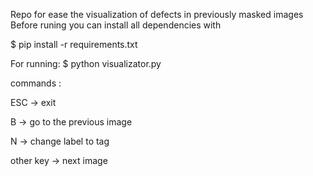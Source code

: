Repo for ease the visualization of defects in previously masked images
Before runing you can install all dependencies with

$ pip install -r requirements.txt

For running:
 $ python visualizator.py


commands : 

 ESC -> exit

 B -> go to the previous image 

 N -> change label to tag

 other key -> next image
